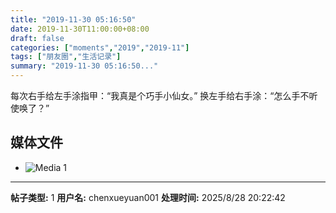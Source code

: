 ```yaml
---
title: "2019-11-30 05:16:50"
date: 2019-11-30T11:00:00+08:00
draft: false
categories: ["moments","2019","2019-11"]
tags: ["朋友圈","生活记录"]
summary: "2019-11-30 05:16:50..."
---
```


每次右手给左手涂指甲：“我真是个巧手小仙女。”
换左手给右手涂：“怎么手不听使唤了？”

## 媒体文件

- ![Media 1](/Moments/photos/2019-11-30/201911300516500.jpg)

---

**帖子类型:** 1
**用户名:** chenxueyuan001
**处理时间:** 2025/8/28 20:22:42